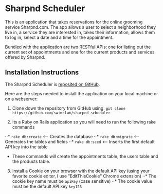 # Sharpnd Scheduler

This is an application that takes reservations for the online grooming service Sharpnd.com.  The app allows a user to select a neighborhood they live in, a service they are interested in, takes their information, allows them to log in, select a date and a time for the appointment.

Bundled with the application are two RESTful APIs: one for listing out the current set of appointments and one for the current products and services offered by Sharpnd.

## Installation Instructions

The Sharpnd Scheduler is [reposited on GitHub](https://github.com/swimclan/sharpnd_scheduler).

Here are the steps needed to install the application on your local machine or on a webserver:

1. Clone down the repository from GitHub using: `git clone https://github.com/swimclan/sharpnd_scheduler`

2. Its a Ruby on Rails application so you will need to run the following rake commands

⋅⋅* `rake db:create` <-- Creates the database
⋅⋅* `rake db:migrate` <-- Generates the tables and fields
⋅⋅* `rake db:seed` <-- Inserts the first default API key into the table

- These commands will create the appointments table, the users table and the products table.

3. Install a Cookie on your browser with the default API key (using your favorite cookie editor, I use "EditThisCookie" Chrome extension)
⋅⋅* The cookie key name must be `apiKey` (case sensitive)
⋅⋅* The cookie value must be the default API key `key123`
